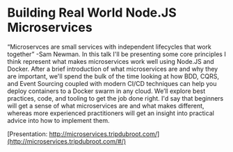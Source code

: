 # Building Real World Node.JS Microservices

“Microservces are small services with independent lifecycles that work together” -Sam Newman. In this talk I'll be presenting some core principles I think represent what makes microservices work well using Node.JS and Docker. After a brief introduction of what microservices are and why they are important, we'll spend the bulk of the time looking at how BDD, CQRS, and Event Sourcing coupled with modern CI/CD techniques can help you deploy containers to a Docker swarm in any cloud. We’ll explore best practices, code, and tooling to get the job done right. I'd say that beginners will get a sense of what microservices are and what makes different, whereas more experienced practitioners will get an insight into practical advice into how to implement them.

[Presentation: http://microservices.tripdubroot.com/](http://microservices.tripdubroot.com/#/)